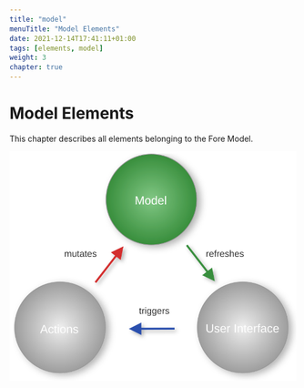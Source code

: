 ```yaml
---
title: "model"
menuTitle: "Model Elements"
date: 2021-12-14T17:41:11+01:00
tags: [elements, model]
weight: 3
chapter: true
---
```


# Model Elements


This chapter describes all elements belonging to the Fore Model.

![Fore Model](/images/model.svg)